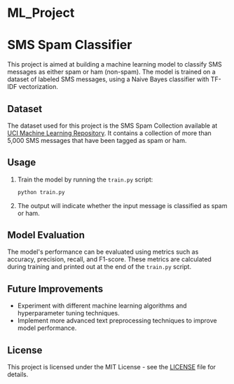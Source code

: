 # ML_Project

# SMS Spam Classifier

This project is aimed at building a machine learning model to classify SMS messages as either spam or ham (non-spam). The model is trained on a dataset of labeled SMS messages, using a Naive Bayes classifier with TF-IDF vectorization.

## Dataset
The dataset used for this project is the SMS Spam Collection available at [UCI Machine Learning Repository](https://archive.ics.uci.edu/ml/datasets/sms+spam+collection). It contains a collection of more than 5,000 SMS messages that have been tagged as spam or ham.



## Usage
1. Train the model by running the `train.py` script:
    ```bash
    python train.py
    ```

2. The output will indicate whether the input message is classified as spam or ham.

## Model Evaluation
The model's performance can be evaluated using metrics such as accuracy, precision, recall, and F1-score. These metrics are calculated during training and printed out at the end of the `train.py` script.


## Future Improvements
- Experiment with different machine learning algorithms and hyperparameter tuning techniques.
- Implement more advanced text preprocessing techniques to improve model performance.

## License
This project is licensed under the MIT License - see the [LICENSE](LICENSE) file for details.
